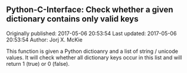 ## Python-C-Interface: Check whether a given dictionary contains only valid keys 
Originally published: 2017-05-06 20:53:54 
Last updated: 2017-05-06 20:53:54 
Author: Jorj X. McKie 
 
This function is given a Python dictioanry and a list of string / unicode values. It will check whether all dictionary keys occur in this list and will return 1 (true) or 0 (false).